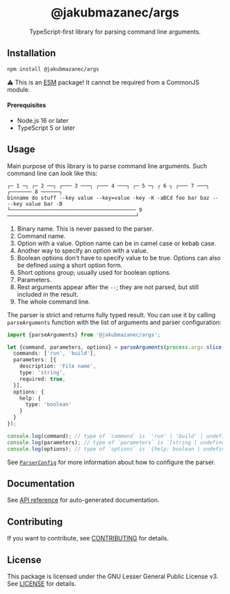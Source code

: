 <div align="center">

# @jakubmazanec/args

TypeScript-first library for parsing command line arguments.

</div>

## Installation

```sh
npm install @jakubmazanec/args
```

⚠️ This is an [ESM](https://gist.github.com/sindresorhus/a39789f98801d908bbc7ff3ecc99d99c) package!
It cannot be required from a CommonJS module.

#### Prerequisites

- Node.js 16 or later
- TypeScript 5 or later

## Usage

Main purpose of this library is to parse command line arguments. Such command line can look like
this:

```
┌─ 1 ─┐ ┌─ 2 ──┐ ┌─── 3 ───┐ ┌─── 4 ───┐ ┌─ 5 ─┐ ┌ 6 ┐ ┌─── 7 ───┐    ┌─────── 8 ──────┐
binname do stuff --key value --key=value -key -K -aBCd foo bar baz -- --key value bar -B
└───────────────────────────────────────── 9 ──────────────────────────────────────────┘
```

1. Binary name. This is never passed to the parser.
2. Command name.
3. Option with a value. Option name can be in camel case or kebab case.
4. Another way to specify an option with a value.
5. Boolean options don't have to specify value to be true. Options can also be defined using a short
   option form.
6. Short options group; usually used for boolean options.
7. Parameters.
8. Rest arguments appear after the `--`; they are not parsed, but still included in the result.
9. The whole command line.

The parser is strict and returns fully typed result. You can use it by calling `parseArguments`
function with the list of arguments and parser configuration:

```TypeScript
import {parseArguments} from '@jakubmazanec/args';

let {command, parameters, options} = parseArguments(process.argv.slice(2), {
  commands: ['run', 'build'],
  parameters: [{
    description: 'File name',
    type: 'string',
    required: true,
  }],
  options: {
    help: {
      type: 'boolean'
    }
  }
});

console.log(command); // type of `command` is `'run' | 'build' | undefined`
console.log(parameters); // type of `parameters` is `[string | undefined]`
console.log(options); // type of `options` is `{help: boolean | undefined}`
```

See [`ParserConfig`](./docs/README.md#parserconfig) for more information about how to configure the
parser.

## Documentation

See [API reference](./docs) for auto-generated documentation.

## Contributing

If you want to contribute, see [CONTRIBUTING](./CONTRIBUTING.md) for details.

## License

This package is licensed under the GNU Lesser General Public License v3. See [LICENSE](./LICENSE.md)
for details.
